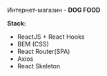 Интернет-магазин - **DOG FOOD**

**Stack:**

- ReactJS + React Hooks
- BEM (CSS)
- React Router(SPA)
- Axios
- React Skeleton

